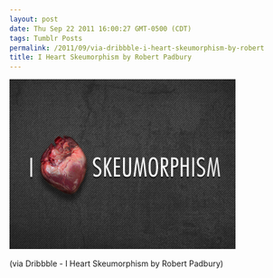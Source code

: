 ```yaml
---
layout: post
date: Thu Sep 22 2011 16:00:27 GMT-0500 (CDT)
tags: Tumblr Posts
permalink: /2011/09/via-dribbble-i-heart-skeumorphism-by-robert
title: I Heart Skeumorphism by Robert Padbury
---
```


![](/public/assets/tumblr/tumblr_lrxzos9BZJ1qa4klho1_400.png)

(via Dribbble - I Heart Skeumorphism by Robert Padbury)